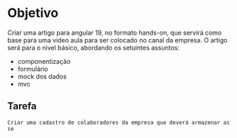 # Objetivo

Criar uma artigo para angular 19, no formato hands-on, que servirá como base para uma video aula para ser colocado no canal da empresa.
O artigo será para o nivel básico, abordando os setuintes assuntos:

- componentização
- formulário
- mock dos dados
- mvc


## Tarefa

    Criar uma cadastro de colaboradores da empresa que deverá armazenar as se